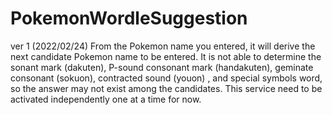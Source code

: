 # PokemonWordleSuggestion
ver 1 (2022/02/24)
From the Pokemon name you entered, it will derive the next candidate Pokemon name to be entered.
It is not able to determine the sonant mark (dakuten), P-sound consonant mark (handakuten), geminate consonant (sokuon), contracted sound (youon) , and special symbols word, so the answer may not exist among the candidates.
This service need to be activated independently one at a time for now.
